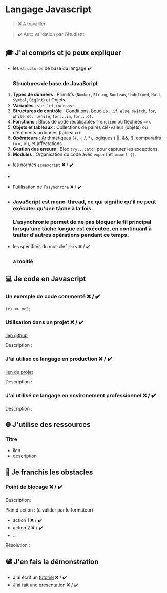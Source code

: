 # Langage Javascript

> ❌ A travailler

> ✔️ Auto validation par l'étudiant

## 🎓 J'ai compris et je peux expliquer

- les `structures` de base du langage ✔️
  ### Structures de base de JavaScript

1. **Types de données** : Primitifs (`Number`, `String`, `Boolean`, `Undefined`, `Null`, `Symbol`, `BigInt`) et Objets.  
2. **Variables** : `var`, `let`, ou `const`.  
3. **Structures de contrôle** : Conditions, boucles ...`if`, `else`, `switch`, `for`, `while`, `do...while`, `for...in`, `for...of`.  
4. **Fonctions** : Blocs de code réutilisables (`function` ou fléchées `=>`).  
5. **Objets et tableaux** : Collections de paires clé-valeur (objets) ou d'éléments ordonnés (tableaux).  
6. **Opérateurs** : Arithmétiques (+, -, /, *), logiques ( ||, &&, !), comparatifs (==, =!), et affectations.  
7. **Gestion des erreurs** : Bloc `try...catch` pour capturer les exceptions.  
8. **Modules** : Organisation du code avec `export` et `import {}`.  

- les normes `ecmascript` ❌ / ✔️
- 
- l'utilisation de l'`asynchrone` ❌ / ✔️
- 
  ### JavaScript est mono-thread, ce qui signifie qu'il ne peut exécuter qu'une tâche à la fois.
  ### L'asynchronie permet de ne pas bloquer le fil principal lorsqu'une tâche longue est exécutée, en continuant à traiter d'autres opérations pendant ce temps.
  
- les spécifités du mot-clef `this` ❌ / ✔️

  ### a moitié

## 💻 Je code en Javascript

### Un exemple de code commenté ❌ / ✔️

```javascript
(e) => mc2;
```

### Utilisation dans un projet ❌ / ✔️

[lien github](...)

Description :

### J'ai utilisé ce langage en production ❌ / ✔️

[lien du projet](...)

Description :

### J'ai utilisé ce langage en environement professionnel ❌ / ✔️

Description :

## 🌐 J'utilise des ressources

### Titre

- lien
- description

## 🚧 Je franchis les obstacles

### Point de blocage ❌ / ✔️

Description:

Plan d'action : (à valider par le formateur)

- action 1 ❌ / ✔️
- action 2 ❌ / ✔️
- ...

Résolution :

## 📽️ J'en fais la démonstration

- J'ai ecrit un [tutoriel](...) ❌ / ✔️
- J'ai fait une [présentation](...) ❌ / ✔️

